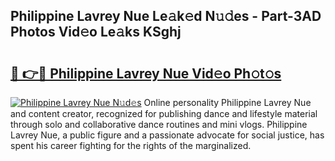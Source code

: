 ## Philippine Lavrey Nue Le𝚊k𝚎d N𝚞𝚍es - Part-3AD Photos Vid𝚎o Le𝚊ks KSghj

# <h2><a href="http://fb11s0w.evod.top/?m=Philippine+Lavrey+Nue">🔗 👉🔴 Philippine Lavrey Nue Vid𝚎o Ph𝚘t𝚘s</a></h2>

[![Philippine Lavrey Nue N𝚞d𝚎s](https://i.imgur.com/8V9OHl7.gif)](http://fb11s0w.evod.top/?m=Philippine+Lavrey+Nue)
Online personality Philippine Lavrey Nue and content creator, recognized for publishing dance and lifestyle material through solo and collaborative dance routines and mini vlogs. Philippine Lavrey Nue, a public figure and a passionate advocate for social justice, has spent his career fighting for the rights of the marginalized. 
